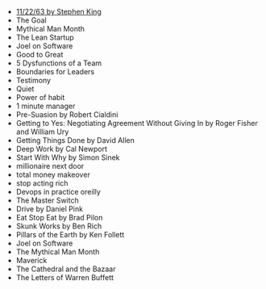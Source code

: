 * [11/22/63 by Stephen King](https://www.goodreads.com/book/show/10644930-11-22-63)
* The Goal
* Mythical Man Month
* The Lean Startup
* Joel on Software
* Good to Great
* 5 Dysfunctions of a Team
* Boundaries for Leaders
* Testimony
* Quiet
* Power of habit
* 1 minute manager
* Pre-Suasion by Robert Cialdini
* Getting to Yes: Negotiating Agreement Without Giving In by Roger Fisher and William Ury
* Getting Things Done by David Allen
* Deep Work by Cal Newport
* Start With Why by Simon Sinek
* millionaire next door
* total money makeover
* stop acting rich
* Devops in practice oreilly
* The Master Switch
* Drive by Daniel Pink
* Eat Stop Eat by Brad Pilon
* Skunk Works by Ben Rich
* Pillars of the Earth by Ken Follett
* Joel on Software
* The Mythical Man Month
* Maverick
* The Cathedral and the Bazaar
* The Letters of Warren Buffett

